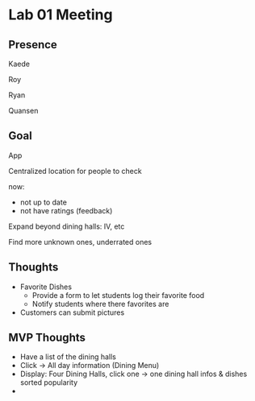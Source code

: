 # Lab 01 Meeting

## Presence

Kaede

Roy

Ryan

Quansen



## Goal

App

Centralized location for people to check

now:

- not up to date
- not have ratings (feedback)

Expand beyond dining halls: IV, etc

Find more unknown ones, underrated ones



## Thoughts

- Favorite Dishes
  - Provide a form to let students log their favorite food
  - Notify students where there favorites are
- Customers can submit pictures



## MVP Thoughts

- Have a list of the dining halls
- Click -> All day information (Dining Menu)
- Display: Four Dining Halls, click one -> one dining hall infos & dishes sorted popularity
- 

